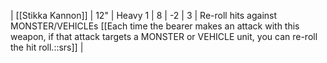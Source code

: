 | [[Stikka Kannon]] | 12"   | Heavy 1 | 8   | -2  | 3   | Re-roll hits against MONSTER/VEHICLEs [[Each time the bearer makes an attack with this weapon, if that attack targets a MONSTER or VEHICLE unit, you can re-roll the hit roll.::srs]] |